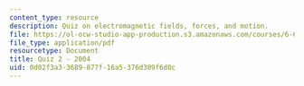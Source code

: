 ```yaml
---
content_type: resource
description: Quiz on electromagnetic fields, forces, and motion.
file: https://ol-ocw-studio-app-production.s3.amazonaws.com/courses/6-641-electromagnetic-fields-forces-and-motion-spring-2005/0d02f3a33689877f16a5376d309f6d0c_quiz2_so4.pdf
file_type: application/pdf
resourcetype: Document
title: Quiz 2 - 2004
uid: 0d02f3a3-3689-877f-16a5-376d309f6d0c
---
```

